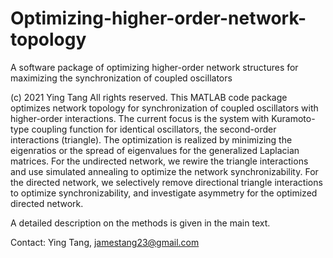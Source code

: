 # Optimizing-higher-order-network-topology

A software package of optimizing higher-order network structures for maximizing the synchronization of coupled oscillators

(c) 2021 Ying Tang
All rights reserved. 
This MATLAB code package optimizes network topology for synchronization of coupled oscillators with higher-order interactions. The current focus is the system with Kuramoto-type coupling function for identical oscillators, the second-order interactions (triangle). The optimization is realized by minimizing the eigenratios or the spread of eigenvalues for the generalized Laplacian matrices. For the undirected network, we rewire the triangle interactions and use simulated annealing to optimize the network synchronizability. For the directed network, we selectively remove directional triangle interactions to optimize synchronizability, and investigate asymmetry for the optimized directed network.

A detailed description on the methods is given in the main text. 

Contact: Ying Tang, jamestang23@gmail.com

